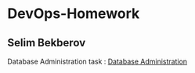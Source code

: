# DevOps-Homework
<h2>Selim Bekberov</h2>
Database Administration task	: <a href="https://github.com/sbekberov/DevOps-Homework/tree/main/Database%20Administration"> Database Administration</a><br>

